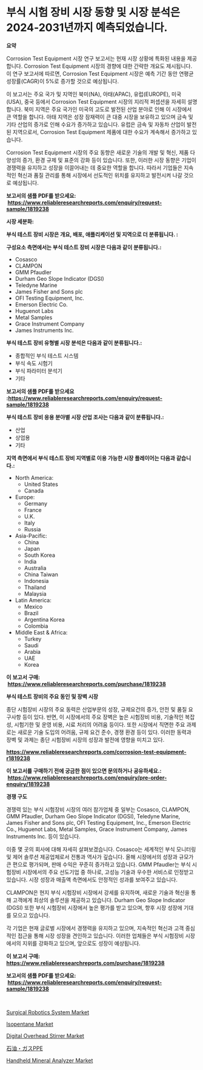 <p><h1>부식 시험 장비 시장 동향 및 시장 분석은 2024-2031년까지 예측되었습니다.</h1></p><p><strong>요약</strong></p>
<p><p>Corrosion Test Equipment 시장 연구 보고서는 현재 시장 상황에 특화된 내용을 제공합니다. Corrosion Test Equipment 시장의 경향에 대한 간략한 개요도 제시됩니다. 이 연구 보고서에 따르면, Corrosion Test Equipment 시장은 예측 기간 동안 연평균 성장률(CAGR)이 5%로 증가할 것으로 예상됩니다. </p><p>이 보고서는 주요 국가 및 지역인 북미(NA), 아태(APAC), 유럽(EUROPE), 미국(USA), 중국 등에서 Corrosion Test Equipment 시장의 지리적 퍼셉션을 자세히 설명합니다. 북미 지역은 주요 국가인 미국의 고도로 발전된 산업 분야로 인해 이 시장에서 큰 역할을 합니다. 아태 지역은 성장 잠재력이 큰 대중 시장을 보유하고 있으며 금속 및 기타 산업의 증가로 인해 수요가 증가하고 있습니다. 유럽은 금속 및 자동차 산업이 발전된 지역으로서, Corrosion Test Equipment 제품에 대한 수요가 계속해서 증가하고 있습니다. </p><p>Corrosion Test Equipment 시장의 주요 동향은 새로운 기술의 개발 및 혁신, 제품 다양성의 증가, 환경 규제 및 표준의 강화 등이 있습니다. 또한, 이러한 시장 동향은 기업이 경쟁력을 유지하고 성장을 이끌어내는 데 중요한 역할을 합니다. 따라서 기업들은 지속적인 혁신과 품질 관리를 통해 시장에서 선도적인 위치를 유지하고 발전시켜 나갈 것으로 예상됩니다.</p></p>
<p><strong>보고서의 샘플 PDF를 받으세요: &nbsp;<a href="https://www.reliableresearchreports.com/enquiry/request-sample/1819238">https://www.reliableresearchreports.com/enquiry/request-sample/1819238</a></strong></p>
<p><strong>시장 세분화:</strong></p>
<p><strong> 부식 테스트 장비 시장은 개요, 배포, 애플리케이션 및 지역으로 더 분류됩니다. :</strong></p>
<p><strong>구성요소 측면에서는 부식 테스트 장비 시장은 다음과 같이 분류됩니다.:</strong></p>
<p><ul><li>Cosasco</li><li>CLAMPON</li><li>GMM Pfaudler</li><li>Durham Geo Slope Indicator (DGSI)</li><li>Teledyne Marine</li><li>James Fisher and Sons plc</li><li>OFI Testing Equipment, Inc.</li><li>Emerson Electric Co.</li><li>Huguenot Labs</li><li>Metal Samples</li><li>Grace Instrument Company</li><li>James Instruments Inc.</li></ul></p>
<p><strong> 부식 테스트 장비 유형별 시장 분석은 다음과 같이 분류됩니다.:</strong></p>
<p><ul><li>종합적인 부식 테스트 시스템</li><li>부식 속도 시험기</li><li>부식 파라미터 분석기</li><li>기타</li></ul></p>
<p><strong>보고서의 샘플 PDF를 받으세요 :<a href="https://www.reliableresearchreports.com/enquiry/request-sample/1819238">https://www.reliableresearchreports.com/enquiry/request-sample/1819238</a></strong></p>
<p><strong> 부식 테스트 장비 응용 분야별 시장 산업 조사는 다음과 같이 분류됩니다.:</strong></p>
<p><ul><li>산업</li><li>상업용</li><li>기타</li></ul></p>
<p><strong>지역 측면에서 부식 테스트 장비 지역별로 이용 가능한 시장 플레이어는 다음과 같습니다.:</strong></p>
<p><ul>
    <li>
        North America:
        <ul>
            <li>United States</li>
            <li>Canada</li>
        </ul>
    </li>
    <li>
        Europe:
        <ul>
            <li>Germany</li>
            <li>France</li>
            <li>U.K.</li>
            <li>Italy</li>
            <li>Russia</li>
        </ul>
    </li>
    <li>
        Asia-Pacific:
        <ul>
            <li>China</li>
            <li>Japan</li>
            <li>South Korea</li>
            <li>India</li>
            <li>Australia</li>
            <li>China Taiwan</li>
            <li>Indonesia</li>
            <li>Thailand</li>
            <li>Malaysia</li>
        </ul>
    </li>
    <li>
        Latin America:
        <ul>
            <li>Mexico</li>
            <li>Brazil</li>
            <li>Argentina Korea</li>
            <li>Colombia</li>
        </ul>
    </li>
    <li>
        Middle East & Africa:
        <ul>
            <li>Turkey</li>
            <li>Saudi</li>
            <li>Arabia</li>
            <li>UAE</li>
            <li>Korea</li>
        </ul>
    </li>
    </ul></p>
<p><strong>이 보고서 구매: &nbsp;<a href="https://www.reliableresearchreports.com/purchase/1819238">https://www.reliableresearchreports.com/purchase/1819238</a></strong></p>
<p><strong>부식 테스트 장비의 주요 동인 및 장벽 시장</strong></p>
<p><p>종단 시험장비 시장의 주요 동력은 산업부문의 성장, 규제요건의 증가, 안전 및 품질 요구사항 등이 있다. 반면, 이 시장에서의 주요 장벽은 높은 시험장비 비용, 기술적인 복잡성, 시험기한 및 운영 비용, 시료 처리의 어려움 등이다. 또한 시장에서 직면한 주요 과제로는 새로운 기술 도입의 어려움, 규제 요건 준수, 경쟁 환경 등이 있다. 이러한 동력과 장벽 및 과제는 종단 시험장비 시장의 성장과 발전에 영향을 미치고 있다.</p></p>
<p><strong><a href="https://www.reliableresearchreports.com/corrosion-test-equipment-r1819238">https://www.reliableresearchreports.com/corrosion-test-equipment-r1819238</a></strong></p>
<p><strong>이 보고서를 구매하기 전에 궁금한 점이 있으면 문의하거나 공유하세요.: &nbsp;<a href="https://www.reliableresearchreports.com/enquiry/pre-order-enquiry/1819238">https://www.reliableresearchreports.com/enquiry/pre-order-enquiry/1819238</a></strong></p>
<p><strong>경쟁 구도</strong></p>
<p><p>경쟁력 있는 부식 시험장비 시장의 여러 참가업체 중 일부는 Cosasco, CLAMPON, GMM Pfaudler, Durham Geo Slope Indicator (DGSI), Teledyne Marine, James Fisher and Sons plc, OFI Testing Equipment, Inc., Emerson Electric Co., Huguenot Labs, Metal Samples, Grace Instrument Company, James Instruments Inc. 등이 있습니다. </p><p>이중 몇 곳의 회사에 대해 자세히 살펴보겠습니다. Cosasco는 세계적인 부식 모니터링 및 제어 솔루션 제공업체로서 전통과 역사가 깊습니다. 올해 시장에서의 성장과 규모가 큰 편으로 평가되며, 판매 수익은 꾸준히 증가하고 있습니다. GMM Pfaudler는 부식 시험장비 시장에서의 주요 선도기업 중 하나로, 고성능 기술과 우수한 서비스로 인정받고 있습니다. 시장 성장과 매출액 측면에서도 안정적인 성과를 보여주고 있습니다.</p><p>CLAMPON은 현지 부식 시험장비 시장에서 강세를 유지하며, 새로운 기술과 혁신을 통해 고객에게 최상의 솔루션을 제공하고 있습니다. Durham Geo Slope Indicator (DGSI) 또한 부식 시험장비 시장에서 높은 평가를 받고 있으며, 향후 시장 성장에 기대를 모으고 있습니다.</p><p>각 기업은 현재 글로벌 시장에서 경쟁력을 유지하고 있으며, 지속적인 혁신과 고객 중심적인 접근을 통해 시장 성장을 견인하고 있습니다. 이러한 업체들은 부식 시험장비 시장에서의 지위를 강화하고 있으며, 앞으로도 성장이 예상됩니다.</p></p>
<p><strong>이 보고서 구매: &nbsp; <a href="https://www.reliableresearchreports.com/purchase/1819238">https://www.reliableresearchreports.com/purchase/1819238</a></strong></p>
<p><strong>보고서의 샘플 PDF를 받으세요: &nbsp;<a href="https://www.reliableresearchreports.com/enquiry/request-sample/1819238">https://www.reliableresearchreports.com/enquiry/request-sample/1819238</a></strong><strong></strong></p>
<p>&nbsp;</p>
<p><p><a href="https://silk-columnist-571.notion.site/Surgical-Robotics-System-Market-The-Key-To-Successful-Business-Strategy-Forecast-Till-2031-bbd6726e10734988b54315654d6bd134">Surgical Robotics System Market</a></p><p><a href="https://issuu.com/reportprime-2/docs/isopentane-market-size-2030.pptx">Isopentane Market</a></p><p><a href="https://view.publitas.com/reportprime-1/digital-overhead-stirrer-market-comprehensive-assessment-by-type-application-and-geography/">Digital Overhead Stirrer Market</a></p><p><a href="https://github.com/pepo3k/Market-Research-Report-List-1/blob/main/529568332451.md">石油・ガスPPE</a></p><p><a href="https://view.publitas.com/reportprime-1/handheld-mineral-analyzer-market-research-report-its-history-and-forecast-2024-to-2031/">Handheld Mineral Analyzer Market</a></p></p>